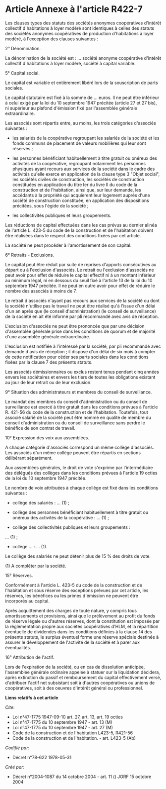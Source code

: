 # Article Annexe à l'article R422-7

Les clauses types des statuts des sociétés anonymes coopératives d'intérêt collectif d'habitations à loyer modéré sont
identiques à celles des statuts des sociétés anonymes coopératives de production d'habitations à loyer modéré, à l'exception
des clauses suivantes :

2° Dénomination.

La dénomination de la société est : ...  société anonyme coopérative d'intérêt collectif d'habitations à loyer modéré,
société à capital variable.

5° Capital social.

Le capital est variable et entièrement libéré lors de la souscription de parts sociales.

Le capital statutaire est fixé à la somme de ... euros. Il ne peut être inférieur à celui exigé par la loi du 10 septembre
1947 précitée (article 27 et 27 bis), ni supérieur au plafond d'émission fixé par l'assemblée générale extraordinaire.

Les associés sont répartis entre, au moins, les trois catégories d'associés suivantes :

- les salariés de la coopérative regroupant les salariés de la société et les fonds communs de placement de valeurs
mobilières qui leur sont réservés ;

- les personnes bénéficiant habituellement à titre gratuit ou onéreux des activités de la coopérative, regroupant notamment
les personnes physiques ayant recours aux services de la société dans le cadre des activités qu'elle exerce en application de
la clause type 3 "Objet social", les sociétés civiles de construction, les sociétés de construction constituées en
application du titre Ier du livre II du code de la construction et de l'habitation, ainsi que, sur leur demande, les
accédants à la propriété qui acquièrent leur logement auprès d'une société de construction constituée, en application des
dispositions précitées, sous l'égide de la société ;

- les collectivités publiques et leurs groupements.

Les réductions de capital effectuées dans les cas prévus au dernier alinéa de l'article L. 423-5 du code de la construction
et de l'habitation doivent être réalisées dans le respect des conditions fixées par cet article.

La société ne peut procéder à l'amortissement de son capital.

6° Retraits - Exclusions.

Le capital peut être réduit par suite de reprises d'apports consécutives au départ ou à l'exclusion d'associés. Le retrait ou
l'exclusion d'associés ne peut avoir pour effet de réduire le capital effectif ni à un montant inférieur au minimum légal, ni
en dessous du seuil fixé à l'article 13 de la loi du 10 septembre 1947 précitée. Il ne peut en outre avoir pour effet de
réduire le nombre des associés à moins de 7.

Le retrait d'associés n'ayant pas recours aux services de la société ou dont la société n'utilise pas le travail ne peut être
réalisé qu'à l'issue d'un délai d'un an après que (le conseil d'administration) (le conseil de surveillance) de la société en
ait été informé par pli recommandé avec avis de réception.

L'exclusion d'associés ne peut être prononcée que par une décision d'assemblée générale prise dans les conditions de quorum
et de majorité d'une assemblée générale extraordinaire.

L'exclusion est notifiée à l'intéressé par la société, par pli recommandé avec demande d'avis de réception ; il dispose d'un
délai de six mois à compter de cette notification pour céder ses parts sociales dans les conditions fixées par la clause 7
des présents statuts.

Les associés démissionnaires ou exclus restent tenus pendant cinq années envers les sociétaires et envers les tiers de toutes
les obligations existant au jour de leur retrait ou de leur exclusion.

9° Situation des administrateurs et membres du conseil de surveillance.

Le mandat des membres du conseil d'administration ou du conseil de surveillance est exercé à titre gratuit dans les
conditions prévues à l'article R. 421-56 du code de la construction et de l'habitation. Toutefois, tout associé salarié de la
société peut être nommé en qualité de membre du conseil d'administration ou du conseil de surveillance sans perdre le
bénéfice de son contrat de travail.

10° Expression des voix aux assemblées.

A chaque catégorie d'associés correspond un même collège d'associés. Les associés d'un même collège peuvent être répartis en
sections délibérant séparément.

Aux assemblées générales, le droit de vote s'exprime par l'intermédiaire des délégués des collèges dans les conditions
prévues à l'article 19 octies de la loi du 10 septembre 1947 précitée.

Le nombre de voix attribuées à chaque collège est fixé dans les conditions suivantes :

- collège des salariés : ... (1) ;

- collège des personnes bénéficiant habituellement à titre gratuit ou onéreux des activités de la coopérative : ... (1) ;

- collège des collectivités publiques et leurs groupements :

... (1) ;

- collège ... : ... (1).

Le collège des salariés ne peut détenir plus de 15 % des droits de vote.

(1) A compléter par la société.

15° Réserves.

Conformément à l'article L. 423-5 du code de la construction et de l'habitation et sous réserve des exceptions prévues par
cet article, les réserves, les bénéfices ou les primes d'émission ne peuvent être incorporés au capital.

Après acquittement des charges de toute nature, y compris tous amortissements et provisions, ainsi que le prélèvement au
profit du fonds de réserve légale ou d'autres réserves, dont la constitution est imposée par la réglementation propre aux
sociétés coopératives d'HLM, et la répartition éventuelle de dividendes dans les conditions définies à la clause 14 des
présents statuts, le surplus éventuel forme une réserve spéciale destinée à assurer le développement de l'activité de la
société et à parer aux éventualités.

16° Attribution de l'actif.

Lors de l'expiration de la société, ou en cas de dissolution anticipée, l'assemblée générale ordinaire appelée à statuer sur
la liquidation décidera, après extinction du passif et remboursement du capital effectivement versé, d'attribuer l'actif net
subsistant soit à d'autres coopératives ou unions de coopératives, soit à des oeuvres d'intérêt général ou professionnel.

**Liens relatifs à cet article**

_Cite_:

  - Loi n°47-1775 1947-09-10 art. 27, art. 13, art. 19 octies
  - Loi n°47-1775 du 10 septembre 1947 - art. 13 (M)
  - Loi n°47-1775 du 10 septembre 1947 - art. 27 (M)
  - Code de la construction et de l'habitation L423-5, R421-56
  - Code de la construction et de l'habitation. - art. L423-5 (Ab)

_Codifié par_:

  - Décret n°78-622 1978-05-31

_Créé par_:

  - Décret n°2004-1087 du 14 octobre 2004 - art. 11 () JORF 15 octobre 2004
